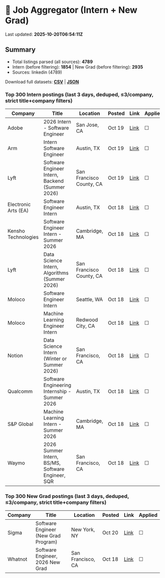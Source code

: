 # 🔎 Job Aggregator (Intern + New Grad)

Last updated: **2025-10-20T06:54:11Z**

## Summary
- Total listings parsed (all sources): **4789**
- Intern (before filtering): **1854** | New Grad (before filtering): **2935**
- Sources: linkedin (4789)

Download full datasets: **[CSV](data/jobs.csv)** | **[JSON](data/jobs.json)**

### Top 300 Intern postings (last 3 days, deduped, ≤3/company, strict title+company filters)
| Company | Title | Location | Posted | Link | Applied |
|---|---|---|---|---|---|
| Adobe | 2026 Intern - Software Engineer | San Jose, CA | Oct 19 | [Link](https://www.linkedin.com/jobs/view/2026-intern-software-engineer-at-adobe-4286563529?position=7&pageNum=2&refId=Bgm%2Ba5CIBYXytelhyIAHvg%3D%3D&trackingId=IwqLBGMjQMiHQsGQwitVXQ%3D%3D) | ☐ |
| Arm | Intern Software Engineer | Austin, TX | Oct 19 | [Link](https://www.linkedin.com/jobs/view/intern-software-engineer-at-arm-4296528228?position=9&pageNum=0&refId=q1i2wceswLUyHHMGdDJ8OQ%3D%3D&trackingId=34W6g9emcYwD72yfgY1GAg%3D%3D) | ☐ |
| Lyft | Software Engineer Intern, Backend (Summer 2026) | San Francisco County, CA | Oct 19 | [Link](https://www.linkedin.com/jobs/view/software-engineer-intern-backend-summer-2026-at-lyft-4296469890?position=9&pageNum=0&refId=dnI%2FbXjXn3l6Q4IGOus5BQ%3D%3D&trackingId=JIqVa9VJTfY6S1ehmABl6A%3D%3D) | ☐ |
| Electronic Arts (EA) | Software Engineer Intern | Austin, TX | Oct 18 | [Link](https://www.linkedin.com/jobs/view/software-engineer-intern-at-electronic-arts-ea-4303445373?position=4&pageNum=0&refId=5VmuHcdhoTAlw5hQ7u%2BHtw%3D%3D&trackingId=ZDJn%2FavJkMoHNVOll5PmqA%3D%3D) | ☐ |
| Kensho Technologies | Software Engineer Intern - Summer 2026 | Cambridge, MA | Oct 18 | [Link](https://www.linkedin.com/jobs/view/software-engineer-intern-summer-2026-at-kensho-technologies-4296144404?position=2&pageNum=2&refId=8tkfzKXIgJqol%2FiA7exfYg%3D%3D&trackingId=eiaGMn%2BfStwLEAGvlAIUWA%3D%3D) | ☐ |
| Lyft | Data Science Intern, Algorithms (Summer 2026) | San Francisco County, CA | Oct 18 | [Link](https://www.linkedin.com/jobs/view/data-science-intern-algorithms-summer-2026-at-lyft-4296475726?position=1&pageNum=2&refId=Urx9DuMeVb%2BQ8RXV%2BOwHHw%3D%3D&trackingId=z18TWIkZA%2FLy7httYG9fBA%3D%3D) | ☐ |
| Moloco | Software Engineer Intern | Seattle, WA | Oct 18 | [Link](https://www.linkedin.com/jobs/view/software-engineer-intern-at-moloco-4306830206?position=10&pageNum=0&refId=h0wRNAgN%2BN0674HAlYYv6Q%3D%3D&trackingId=HTpS8Dr0gmtftARRZLQCMw%3D%3D) | ☐ |
| Moloco | Machine Learning Engineer Intern | Redwood City, CA | Oct 18 | [Link](https://www.linkedin.com/jobs/view/machine-learning-engineer-intern-at-moloco-4306810950?position=1&pageNum=0&refId=Ph%2FOlUoFKrH%2BsJGjOovLhw%3D%3D&trackingId=tuzoHY1h0r89MyiXnUjYXA%3D%3D) | ☐ |
| Notion | Data Science Intern (Winter or Summer 2026) | San Francisco, CA | Oct 18 | [Link](https://www.linkedin.com/jobs/view/data-science-intern-winter-or-summer-2026-at-notion-4296167776?position=5&pageNum=5&refId=2iVKlwSkh3o5t8DY0KpHlg%3D%3D&trackingId=FzUtlLaNwzcKj1iqLrgqZw%3D%3D) | ☐ |
| Qualcomm | Software Engineering Internship - Summer 2026 | Austin, TX | Oct 18 | [Link](https://www.linkedin.com/jobs/view/software-engineering-internship-summer-2026-at-qualcomm-4315790572?position=10&pageNum=0&refId=q1i2wceswLUyHHMGdDJ8OQ%3D%3D&trackingId=21TCxVu8t0t1kNOHy8%2BSFw%3D%3D) | ☐ |
| S&P Global | Machine Learning Intern - Summer 2026 | Cambridge, MA | Oct 18 | [Link](https://www.linkedin.com/jobs/view/machine-learning-intern-summer-2026-at-s-p-global-4295790243?position=2&pageNum=0&refId=Dft46pGfLZW7%2Fa91Y11ZBw%3D%3D&trackingId=Xp%2BAtdiyqVWwr%2FqTMcOVag%3D%3D) | ☐ |
| Waymo | 2026 Summer Intern, BS/MS, Software Engineer, SQR | San Francisco, CA | Oct 18 | [Link](https://www.linkedin.com/jobs/view/2026-summer-intern-bs-ms-software-engineer-sqr-at-waymo-4315795361?position=6&pageNum=5&refId=8LRK4hIfDZw05eVRwiHm7Q%3D%3D&trackingId=zOcX1rVmZXLtwbHGO6zBMQ%3D%3D) | ☐ |

### Top 300 New Grad postings (last 3 days, deduped, ≤3/company, strict title+company filters)
| Company | Title | Location | Posted | Link | Applied |
|---|---|---|---|---|---|
| Sigma | Software Engineer (New Grad Program) | New York, NY | Oct 20 | [Link](https://www.linkedin.com/jobs/view/software-engineer-new-grad-program-at-sigma-4316562840?position=4&pageNum=2&refId=jxP3dp5leov8pPk4%2FoO4Og%3D%3D&trackingId=cSNq3lQQlMT3n29I6fEXDA%3D%3D) | ☐ |
| Whatnot | Software Engineer, 2026 New Grad | San Francisco, CA | Oct 18 | [Link](https://www.linkedin.com/jobs/view/software-engineer-2026-new-grad-at-whatnot-4286425184?position=2&pageNum=7&refId=ty2megwUfLwSdXXX8HfWdg%3D%3D&trackingId=r6kwcMQd5x1PtnmfI2KeFw%3D%3D) | ☐ |
